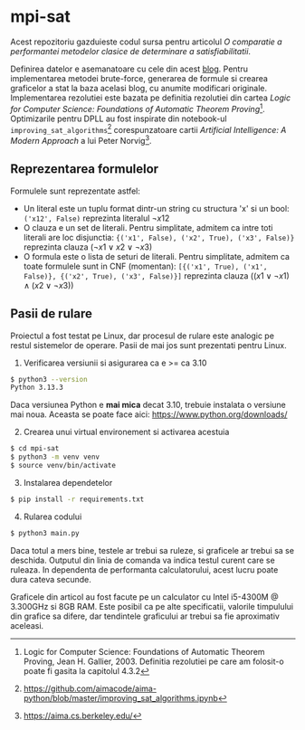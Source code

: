 # mpi-sat

Acest repozitoriu gazduieste codul sursa pentru articolul *O comparatie a performantei metodelor clasice de determinare a satisfiabilitatii*.

Definirea datelor e asemanatoare cu cele din acest [blog](https://davefernig.com/2018/05/07/solving-sat-in-python/). Pentru implementarea metodei brute-force, generarea de formule si crearea graficelor a stat la baza acelasi blog, cu anumite modificari originale. Implementarea rezolutiei este bazata pe definitia rezolutiei din cartea *Logic for Computer Science: Foundations of Automatic Theorem Proving*[^1]. Optimizarile pentru DPLL au fost inspirate din notebook-ul `improving_sat_algorithms`[^2] corespunzatoare cartii *Artificial Intelligence: A Modern Approach* a lui Peter Norvig[^3].

## Reprezentarea formulelor

Formulele sunt reprezentate astfel:
- Un literal este un tuplu format dintr-un string cu structura 'x<numar>' si un bool: `('x12', False)` reprezinta literalul $\neg{x12}$
- O clauza e un set de literali. Pentru simplitate, admitem ca intre toti literali are loc disjunctia: `{('x1', False), ('x2', True), ('x3', False)}` reprezinta clauza $(\neg{x1} \lor x2 \lor \neg{x3})$
- O formula este o lista de seturi de literali. Pentru simplitate, admitem ca toate formulele sunt in CNF (momentan): `[{('x1', True), ('x1', False)}, {('x2', True), ('x3', False)}]` reprezinta clauza $((x1 \lor \neg{x1}) \land (x2 \lor \neg{x3}))$


## Pasii de rulare

Proiectul a fost testat pe Linux, dar procesul de rulare este analogic pe restul sistemelor de operare. Pasii de mai jos sunt prezentati pentru Linux.

1. Verificarea versiunii si asigurarea ca e >= ca 3.10
```sh
$ python3 --version
Python 3.13.3
```

Daca versiunea Python e **mai mica** decat 3.10, trebuie instalata o versiune mai noua. Aceasta se poate face aici: https://www.python.org/downloads/

2. Crearea unui virtual environement si activarea acestuia
```sh
$ cd mpi-sat
$ python3 -m venv venv
$ source venv/bin/activate
```

3. Instalarea dependetelor
```sh
$ pip install -r requirements.txt
```

4. Rularea codului
```sh
$ python3 main.py
```

Daca totul a mers bine, testele ar trebui sa ruleze, si graficele ar trebui sa se deschida. Outputul din linia de comanda va indica testul curent care se ruleaza. In dependenta de performanta calculatorului, acest lucru poate dura cateva secunde.

Graficele din articol au fost facute pe un calculator cu Intel i5-4300M @ 3.300GHz si 8GB RAM. Este posibil ca pe alte specificatii, valorile timpulului din grafice sa difere, dar tendintele graficului ar trebui sa fie aproximativ aceleasi.


[^1]: Logic for Computer Science: Foundations of Automatic Theorem Proving, Jean H. Gallier, 2003. Definitia rezolutiei pe care am folosit-o poate fi gasita la capitolul 4.3.2
[^2]: https://github.com/aimacode/aima-python/blob/master/improving_sat_algorithms.ipynb
[^3]: https://aima.cs.berkeley.edu/
